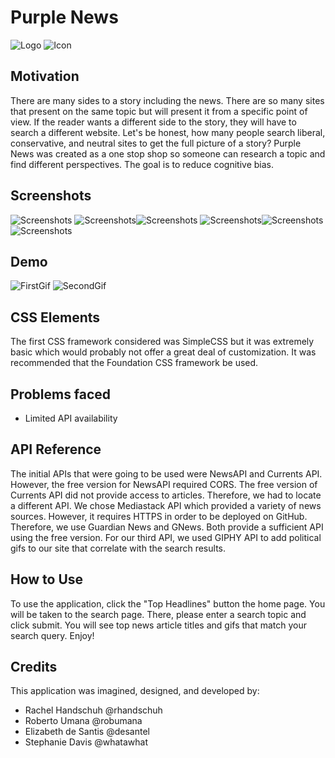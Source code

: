 # Purple News
![Logo](/Assets/logo.png) ![Icon](/Assets/icon.png) 

## Motivation
There are many sides to a story including the news. There are so many sites that present on the same topic but will present it from a specific point of view. If the reader wants a different side to the story, they will have to search a different website. Let's be honest, how many people search liberal, conservative, and neutral sites to get the full picture of a story? Purple News was created as a one stop shop so someone can research a topic and find different perspectives. The goal is to reduce cognitive bias.

## Screenshots
![Screenshots](/Assets/result1.png) ![Screenshots](/Assets/result2.png)![Screenshots](/Assets/result3.png) ![Screenshots](/Assets/result4.png)![Screenshots](/Assets/result5.png)![Screenshots](/Assets/result6.png)

## Demo
![FirstGif](/Assets/demo1.gif) ![SecondGif](/Assets/demo2.gif) 

## CSS Elements
The first CSS framework considered was SimpleCSS but it was extremely basic which would probably not offer a great deal of customization. It was recommended that the Foundation CSS framework be used. 

## Problems faced
- Limited API availability

## API Reference
The initial APIs that were going to be used were NewsAPI and Currents API. However, the free version for NewsAPI required CORS. The free version of Currents API did not provide access to articles. Therefore, we had to locate a different API. We chose Mediastack API which provided a variety of news sources. However, it requires HTTPS in order to be deployed on GitHub. Therefore, we use Guardian News and GNews. Both provide a sufficient API using the free version. For our third API, we used GIPHY API to add political gifs to our site that correlate with the search results.

## How to Use
To use the application, click the "Top Headlines" button the home page. You will be taken to the search page. There, please enter a search topic and click submit. You will see top news article titles and gifs that match your search query. Enjoy!

## Credits
This application was imagined, designed, and developed by:
- Rachel Handschuh @rhandschuh
- Roberto Umana @robumana
- Elizabeth de Santis @desantel
- Stephanie Davis @whatawhat
